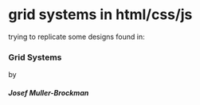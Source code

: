 # grid systems in html/css/js

trying to replicate some designs found in:
### Grid Systems
by
##### Josef Muller-Brockman